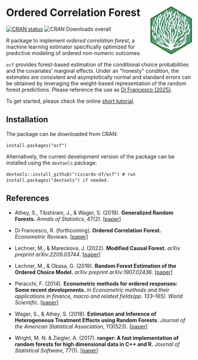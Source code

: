 # Ordered Correlation Forest <a href="https://riccardo-df.github.io/ocf/"><img src="man/figures/logo.svg" align="right" height="130" /></a>

<!-- badges: start -->
[![CRAN status](https://www.r-pkg.org/badges/version/ocf)](https://CRAN.R-project.org/package=ocf)
![CRAN Downloads overall](http://cranlogs.r-pkg.org/badges/grand-total/ocf)
<!-- badges: end -->
 
R package to implement *ordered correlation forest*, a machine learning estimator specifically optimized for predictive modeling of ordered non-numeric outcomes. 

`ocf` provides forest-based estimation of the conditional choice probabilities and the covariates’ marginal effects. Under an "honesty" condition, the estimates are consistent and asymptotically normal and standard errors can be obtained by leveraging the weight-based representation of the random forest predictions. Please reference the use as [Di Francesco (2025)](https://doi.org/10.1080/07474938.2024.2429596).

To get started, please check the online [short tutorial](https://riccardo-df.github.io/ocf/articles/ocf-short-tutorial.html).

## Installation  
The package can be downloaded from CRAN:

```
install.packages("ocf")
```

Alternatively, the current development version of the package can be installed using the `devtools` package:

```
devtools::install_github("riccardo-df/ocf") # run install.packages("devtools") if needed.
```

## References

- Athey, S., Tibshirani, J., & Wager, S. (2019).
<b>Generalized Random Forests.</b> 
<i>Annals of Statistics</i>, 47(2).
[<a href="https://doi.org/10.1214/18-AOS1709">paper</a>]

- Di Francesco, R. (forthcoming). 
<b>Ordered Correlation Forest.</b>
<i>Econometric Reviews</i>.
[<a href="https://doi.org/10.1080/07474938.2024.2429596">paper</a>]

- Lechner, M., & Mareckova, J. (2022). 
<b>Modified Causal Forest.</b>
<i>arXiv preprint arXiv:2209.03744</i>.
[<a href="https://doi.org/10.48550/arXiv.2209.03744">paper</a>]

- Lechner, M., & Okasa, G. (2019). 
<b>Random Forest Estimation of the Ordered Choice Model.</b>
<i>arXiv preprint arXiv:1907.02436</i>.
[<a href="https://doi.org/10.48550/arXiv.1907.02436">paper</a>]

- Peracchi, F. (2014). 
<b>Econometric methods for ordered responses: Some recent developments.</b>
<i>In Econometric methods and their applications in finance, macro and related fields(pp. 133–165). World Scientific</i>.
[<a href="https://doi.org/10.1142/9789814513470_0006">paper</a>]

- Wager, S., & Athey, S. (2018).
<b>Estimation and Inference of Heterogeneous Treatment Effects using Random Forests.</b>
<i>Journal of the American Statistical Association</i>, 113(523).
[<a href="https://doi.org/10.1080/01621459.2017.1319839">paper</a>]

- Wright, M. N. & Ziegler, A. (2017).
<b>ranger: A fast implementation of random forests for high dimensional data in C++ and R.</b>
<i>Journal of Statistical Software</i>, 77(1).
[<a href="https://doi.org/10.18637/jss.v077.i01">paper</a>]
